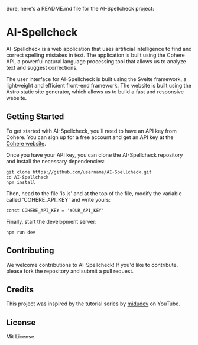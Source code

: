 Sure, here's a README.md file for the AI-Spellcheck project:

# AI-Spellcheck

AI-Spellcheck is a web application that uses artificial intelligence to find and correct spelling mistakes in text. The application is built using the Cohere API, a powerful natural language processing tool that allows us to analyze text and suggest corrections.

The user interface for AI-Spellcheck is built using the Svelte framework, a lightweight and efficient front-end framework. The website is built using the Astro static site generator, which allows us to build a fast and responsive website.

## Getting Started

To get started with AI-Spellcheck, you'll need to have an API key from Cohere. You can sign up for a free account and get an API key at the [Cohere website](https://cohere.ai/).

Once you have your API key, you can clone the AI-Spellcheck repository and install the necessary dependencies:

```
git clone https://github.com/username/AI-Spellcheck.git
cd AI-Spellcheck
npm install
```

Then, head to the file 'is.js' and at the top of the file, modify the variable called 'COHERE_API_KEY' and write yours:

```
const COHERE_API_KEY = 'YOUR_API_KEY'

```

Finally, start the development server:

```
npm run dev
```

## Contributing

We welcome contributions to AI-Spellcheck! If you'd like to contribute, please fork the repository and submit a pull request.

## Credits

This project was inspired by the tutorial series by [midudev](https://github.com/midudev) on YouTube.

## License

Mit License.
